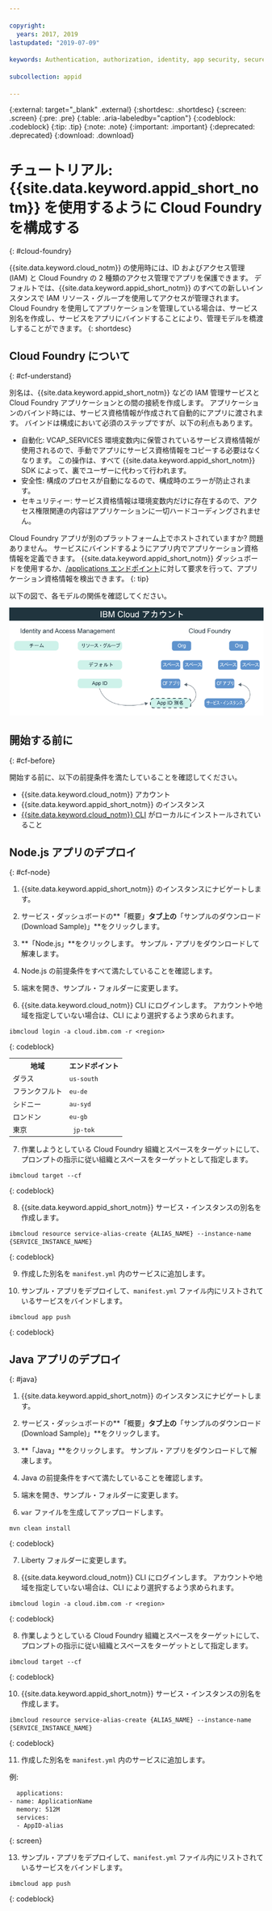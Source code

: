 ```yaml
---

copyright:
  years: 2017, 2019
lastupdated: "2019-07-09"

keywords: Authentication, authorization, identity, app security, secure, development, cloud foundry, access management, iam, java, node.js

subcollection: appid

---
```


{:external: target="_blank" .external}
{:shortdesc: .shortdesc}
{:screen: .screen}
{:pre: .pre}
{:table: .aria-labeledby="caption"}
{:codeblock: .codeblock}
{:tip: .tip}
{:note: .note}
{:important: .important}
{:deprecated: .deprecated}
{:download: .download}


# チュートリアル: {{site.data.keyword.appid_short_notm}} を使用するように Cloud Foundry を構成する
{: #cloud-foundry}

{{site.data.keyword.cloud_notm}} の使用時には、ID およびアクセス管理 (IAM) と Cloud Foundry の 2 種類のアクセス管理でアプリを保護できます。 デフォルトでは、{{site.data.keyword.appid_short_notm}} のすべての新しいインスタンスで IAM リソース・グループを使用してアクセスが管理されます。 Cloud Foundry を使用してアプリケーションを管理している場合は、サービス別名を作成し、サービスをアプリにバインドすることにより、管理モデルを橋渡しすることができます。
{: shortdesc}


## Cloud Foundry について
{: #cf-understand}

別名は、{{site.data.keyword.appid_short_notm}} などの IAM 管理サービスと Cloud Foundry アプリケーションとの間の接続を作成します。 アプリケーションのバインド時には、サービス資格情報が作成されて自動的にアプリに渡されます。 バインドは構成において必須のステップですが、以下の利点もあります。

* 自動化: VCAP_SERVICES 環境変数内に保管されているサービス資格情報が使用されるので、手動でアプリにサービス資格情報をコピーする必要はなくなります。 この操作は、すべて {{site.data.keyword.appid_short_notm}} SDK によって、裏でユーザーに代わって行われます。
* 安全性: 構成のプロセスが自動になるので、構成時のエラーが防止されます。
* セキュリティー: サービス資格情報は環境変数内だけに存在するので、アクセス権限関連の内容はアプリケーションに一切ハードコーディングされません。

Cloud Foundry アプリが別のプラットフォーム上でホストされていますか? 問題ありません。 サービスにバインドするようにアプリ内でアプリケーション資格情報を定義できます。 {{site.data.keyword.appid_short_notm}} ダッシュボードを使用するか、[/applications エンドポイント](https://us-south.appid.cloud.ibm.com/swagger-ui/#!/Applications/registerApplication)に対して要求を行って、アプリケーション資格情報を検出できます。
{: tip}

以下の図で、各モデルの関係を確認してください。

![Cloud Foundry アプリのバインド](images/cf-alias.png)

## 開始する前に
{: #cf-before}

開始する前に、以下の前提条件を満たしていることを確認してください。

* {{site.data.keyword.cloud_notm}} アカウント
* {{site.data.keyword.appid_short_notm}} のインスタンス
* [{{site.data.keyword.cloud_notm}} CLI](/docs/cli?topic=cloud-cli-getting-started) がローカルにインストールされていること

## Node.js アプリのデプロイ
{: #cf-node}


1. {{site.data.keyword.appid_short_notm}} のインスタンスにナビゲートします。

2. サービス・ダッシュボードの**「概要」**タブ上の**「サンプルのダウンロード (Download Sample)」**をクリックします。

3. **「Node.js」**をクリックします。 サンプル・アプリをダウンロードして解凍します。

4. Node.js の前提条件をすべて満たしていることを確認します。

5. 端末を開き、サンプル・フォルダーに変更します。

6. {{site.data.keyword.cloud_notm}} CLI にログインします。 アカウントや地域を指定していない場合は、CLI により選択するよう求められます。

  ```
  ibmcloud login -a cloud.ibm.com -r <region>
  ```
  {: codeblock}

  <table>
    <tr>
      <th>地域</th>
      <th>エンドポイント</th>
    </tr>
    <tr>
      <td>ダラス</td>
      <td><code>us-south</code></td>
    </tr>
    <tr>
      <td>フランクフルト</td>
      <td><code>eu-de</code></td>
    </tr>
    <tr>
      <td>シドニー</td>
      <td><code>au-syd</code></td>
    </tr>
    <tr>
      <td>ロンドン</td>
      <td><code>eu-gb</code></td>
    </tr>
    <tr>
      <td>東京</td>
      <td><code> jp-tok </code></td>
    </tr>
  </table>

7. 作業しようとしている Cloud Foundry 組織とスペースをターゲットにして、プロンプトの指示に従い組織とスペースをターゲットとして指定します。

  ```
  ibmcloud target --cf
  ```
  {: codeblock}

8. {{site.data.keyword.appid_short_notm}} サービス・インスタンスの別名を作成します。

  ```
  ibmcloud resource service-alias-create {ALIAS_NAME} --instance-name {SERVICE_INSTANCE_NAME}
  ```
  {: codeblock}

9. 作成した別名を `manifest.yml` 内のサービスに追加します。

10. サンプル・アプリをデプロイして、`manifest.yml` ファイル内にリストされているサービスをバインドします。

  ```
  ibmcloud app push
  ```
  {: codeblock}

## Java アプリのデプロイ
{: #java}

1. {{site.data.keyword.appid_short_notm}} のインスタンスにナビゲートします。

2. サービス・ダッシュボードの**「概要」**タブ上の**「サンプルのダウンロード (Download Sample)」**をクリックします。

3. **「Java」**をクリックします。 サンプル・アプリをダウンロードして解凍します。

4. Java の前提条件をすべて満たしていることを確認します。

5. 端末を開き、サンプル・フォルダーに変更します。

6. `war` ファイルを生成してアップロードします。

  ```
  mvn clean install
  ```
  {: codeblock}

7. Liberty フォルダーに変更します。

8. {{site.data.keyword.cloud_notm}} CLI にログインします。 アカウントや地域を指定していない場合は、CLI により選択するよう求められます。

  ```
  ibmcloud login -a cloud.ibm.com -r <region>
  ```
  {: codeblock}

8. 作業しようとしている Cloud Foundry 組織とスペースをターゲットにして、プロンプトの指示に従い組織とスペースをターゲットとして指定します。

  ```
  ibmcloud target --cf
  ```
  {: codeblock}

10. {{site.data.keyword.appid_short_notm}} サービス・インスタンスの別名を作成します。

  ```
  ibmcloud resource service-alias-create {ALIAS_NAME} --instance-name {SERVICE_INSTANCE_NAME}
  ```
  {: codeblock}

11. 作成した別名を `manifest.yml` 内のサービスに追加します。

  例:
  ```
    applications:
  - name: ApplicationName
    memory: 512M
    services:
    - AppID-alias
  ```
  {: screen}

13. サンプル・アプリをデプロイして、`manifest.yml` ファイル内にリストされているサービスをバインドします。

  ```
  ibmcloud app push
  ```
  {: codeblock}

